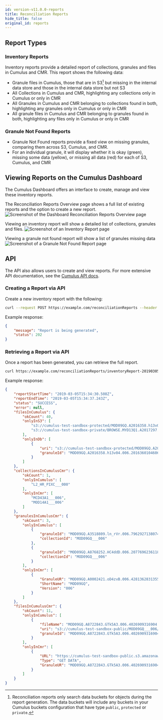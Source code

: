 ```yaml
---
id: version-v11.0.0-reports
title: Reconciliation Reports
hide_title: false
original_id: reports
---
```


## Report Types

### Inventory Reports

Inventory reports provide a detailed report of collections, granules and files in Cumulus and CMR.
This report shows the following data:

* Granule files in Cumulus, those that are in S3[^note] but missing in the internal data store and those in the internal data store but not S3
* All Collections in Cumulus and CMR, highlighting any collections only in Cumulus or only in CMR
* All Granules in Cumulus and CMR belonging to collections found in both, highlighting any granules only in Cumulus or only in CMR
* All granule files in Cumulus and CMR belonging to granules found in both, highlighting any files only in Cumulus or only in CMR

### Granule Not Found Reports

* Granule Not Found reports provide a fixed view on missing granules, comparing them across S3, Cumulus, and CMR.
* For an individual granule, it will display whether it is okay (green), missing some data (yellow),
  or missing all data (red) for each of S3, Cumulus, and CMR

## Viewing Reports on the Cumulus Dashboard

The Cumulus Dashboard offers an interface to create, manage and view these inventory reports.

The Reconciliation Reports Overview page shows a full list of existing reports and the option to create a new report.
![Screenshot of the Dashboard Reconciliation Reports Overview page](assets/rec_reports_overview.png)

Viewing an inventory report will show a detailed list of collections, granules and files.
![Screenshot of an Inventory Report page](assets/inventory_report.png)

Viewing a granule not found report will show a list of granules missing data
![Screenshot of a Granule Not Found Report page](assets/granule_not_found_report.png)

## API

The API also allows users to create and view reports. For more extensive API documentation, see the [Cumulus API docs](https://nasa.github.io/cumulus-api/#list-reconciliation-reports).

### Creating a Report via API

Create a new inventory report with the following:

```bash
curl --request POST https://example.com/reconciliationReports --header 'Authorization: Bearer ReplaceWithToken'
```

Example response:

```json
{
    "message": "Report is being generated",
    "status": 202
}
```

### Retrieving a Report via API

Once a report has been generated, you can retrieve the full report.

```bash
curl https://example.com/reconciliationReports/inventoryReport-20190305T153430508 --header 'Authorization: Bearer ReplaceWithTheToken'
```

Example response:

```json
{
    "reportStartTime": "2019-03-05T15:34:30.508Z",
    "reportEndTime": "2019-03-05T15:34:37.243Z",
    "status": "SUCCESS",
    "error": null,
    "filesInCumulus": {
        "okCount": 40,
        "onlyInS3": [
            "s3://cumulus-test-sandbox-protected/MOD09GQ.A2016358.h13v04.006.2016360104606.cmr.xml",
            "s3://cumulus-test-sandbox-private/BROWSE.MYD13Q1.A2017297.h19v10.006.2017313221201.hdf"
        ],
        "onlyInDb": [
            {
                "uri": "s3://cumulus-test-sandbox-protected/MOD09GQ.A2016358.h13v04.006.2016360104606.hdf",
                "granuleId": "MOD09GQ.A2016358.h13v04.006.2016360104606"
            }
        ]
    },
    "collectionsInCumulusCmr": {
        "okCount": 1,
        "onlyInCumulus": [
            "L2_HR_PIXC___000"
        ],
        "onlyInCmr": [
            "MCD43A1___006",
            "MOD14A1___006"
        ]
    },
    "granulesInCumulusCmr": {
        "okCount": 3,
        "onlyInCumulus": [
            {
                "granuleId": "MOD09GQ.A3518809.ln_rVr.006.7962927138074",
                "collectionId": "MOD09GQ___006"
            },
            {
                "granuleId": "MOD09GQ.A8768252.HC4ddD.006.2077696236118",
                "collectionId": "MOD09GQ___006"
            }
        ],
        "onlyInCmr": [
            {
                "GranuleUR": "MOD09GQ.A0002421.oD4zvB.006.4281362831355",
                "ShortName": "MOD09GQ",
                "Version": "006"
            }
        ]
    },
    "filesInCumulusCmr": {
        "okCount": 11,
        "onlyInCumulus": [
            {
                "fileName": "MOD09GQ.A8722843.GTk5A3.006.4026909316904.jpeg",
                "uri": "s3://cumulus-test-sandbox-public/MOD09GQ___006/MOD/MOD09GQ.A8722843.GTk5A3.006.4026909316904.jpeg",
                "granuleId": "MOD09GQ.A8722843.GTk5A3.006.4026909316904"
            }
        ],
        "onlyInCmr": [
            {
                "URL": "https://cumulus-test-sandbox-public.s3.amazonaws.com/MOD09GQ___006/MOD/MOD09GQ.A8722843.GTk5A3.006.4026909316904_ndvi.jpg",
                "Type": "GET DATA",
                "GranuleUR": "MOD09GQ.A8722843.GTk5A3.006.4026909316904"
            }
        ]
    }
}
```

[^note]: Reconciliation reports only search data buckets for objects during the
    report generation.  The data buckets will include any buckets in your
    Cumulus buckets configuration that have type `public`, `protected` or
    `private`.
